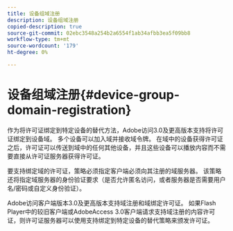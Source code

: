 ```yaml
---
title: 设备组域注册
description: 设备组域注册
copied-description: true
source-git-commit: 02ebc3548a254b2a6554f1ab34afbb3ea5f09bb8
workflow-type: tm+mt
source-wordcount: '179'
ht-degree: 0%

---
```


# 设备组域注册{#device-group-domain-registration}

作为将许可证绑定到特定设备的替代方法，Adobe访问3.0及更高版本支持将许可证绑定到设备域。 多个设备可以加入域并接收域令牌。 在域中的设备获得许可证之后，许可证可以传送到域中的任何其他设备，并且这些设备可以播放内容而不需要直接从许可证服务器获得许可证。

要支持绑定域的许可证，策略必须指定客户端必须向其注册的域服务器。 该策略还将指定域服务器的身份验证要求（是否允许匿名访问，或者服务器是否需要用户名/密码或自定义身份验证）。

Adobe访问客户端版本3.0及更高版本支持域注册和域绑定许可证。 如果Flash Player中的较旧客户端或AdobeAccess 3.0客户端请求支持域注册的内容许可证，则许可证服务器可以使用支持绑定到特定设备的替代策略来颁发许可证。
